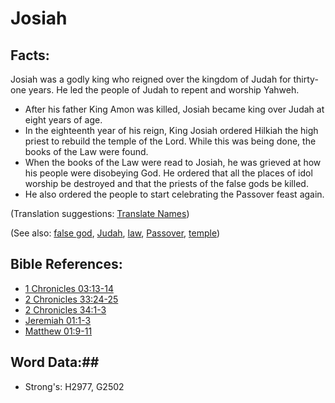# Josiah #

## Facts: ##

Josiah was a godly king who reigned over the kingdom of Judah for thirty-one years. He led the people of Judah to repent and worship Yahweh.

* After his father King Amon was killed, Josiah became king over Judah at eight years of age.
* In the eighteenth year of his reign, King Josiah ordered Hilkiah the high priest to rebuild the temple of the Lord. While this was being done, the books of the Law were found.
* When the books of the Law were read to Josiah, he was grieved at how his people were disobeying God. He ordered that all the places of idol worship be destroyed and that the priests of the false gods be killed.
* He also ordered the people to start celebrating the Passover feast again.

(Translation suggestions: [Translate Names](rc://en/ta/man/translate/translate-names))

(See also: [false god](../kt/falsegod.md), [Judah](judah.md), [law](../other/law.md), [Passover](../kt/passover.md), [temple](../kt/temple.md))

## Bible References: ##

* [1 Chronicles 03:13-14](rc://en/tn/help/1ch/03/13)
* [2 Chronicles 33:24-25](rc://en/tn/help/2ch/33/24)
* [2 Chronicles 34:1-3](rc://en/tn/help/2ch/34/01)
* [Jeremiah 01:1-3](rc://en/tn/help/jer/01/01)
* [Matthew 01:9-11](rc://en/tn/help/mat/01/09)

## Word Data:##

* Strong's: H2977, G2502
